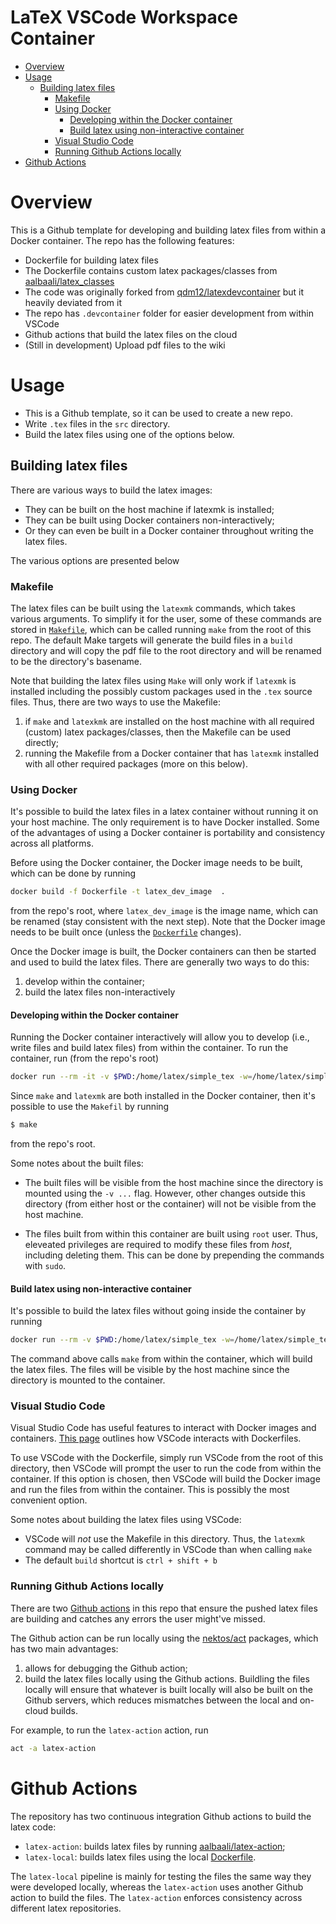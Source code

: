 # LaTeX VSCode Workspace Container
<!-- vim-markdown-toc GFM -->

* [Overview](#overview)
* [Usage](#usage)
  * [Building latex files](#building-latex-files)
    * [Makefile](#makefile)
    * [Using Docker](#using-docker)
      * [Developing within the Docker container](#developing-within-the-docker-container)
      * [Build latex using non-interactive container](#build-latex-using-non-interactive-container)
    * [Visual Studio Code](#visual-studio-code)
    * [Running Github Actions locally](#running-github-actions-locally)
* [Github Actions](#github-actions)

<!-- vim-markdown-toc -->

# Overview

This is a Github template for developing and building latex files from within a Docker container.
The repo has the following features:
- Dockerfile for building latex files
- The Dockerfile contains custom latex packages/classes from [aalbaali/latex_classes](https://github.com/aalbaali/latex_classes)
- The code was originally forked from [qdm12/latexdevcontainer](https://github.com/qdm12/latexdevcontainer) but it heavily deviated from it
- The repo has `.devcontainer` folder for easier development from within VSCode
- Github actions that build the latex files on the cloud
- (Still in development) Upload pdf files to the wiki

# Usage
- This is a Github template, so it can be used to create a new repo.
- Write `.tex` files in the `src` directory.
- Build the latex files using one of the options below.

## Building latex files
There are various ways to build the latex images:
- They can be built on the host machine if latexmk is installed;
- They can be built using Docker containers non-interactively;
- Or they can even be built in a Docker container throughout writing the latex files.

The various options are presented below

### Makefile
The latex files can be built using the `latexmk` commands, which takes various arguments.
To simplify it for the user, some of these commands are stored in [`Makefile`](Makefile), which can be called running `make` from the root of this repo.
The default Make targets will generate the build files in a `build` directory and will copy the pdf file to the root directory and will be renamed to be the directory's basename.

Note that building the latex files using `Make` will only work if `latexmk` is installed including the possibly custom packages used in the `.tex` source files.
Thus, there are two ways to use the Makefile:
1. if `make` and `latexkmk` are installed on the host machine with all required (custom) latex packages/classes, then the Makefile can be used directly;
2. running the Makefile from a Docker container that has `latexmk` installed with all other required packages (more on this below).

### Using Docker
It's possible to build the latex files in a latex container without running it on your host machine.
The only requirement is to have Docker installed.
Some of the advantages of using a Docker container is portability and consistency across all platforms.

Before using the Docker container, the Docker image needs to be built, which can be done by running
```bash
docker build -f Dockerfile -t latex_dev_image  .
```
from the repo's root, where `latex_dev_image` is the image name, which can be renamed (stay consistent with the next step).
Note that the Docker image needs to be built once (unless the [`Dockerfile`](.devcontainer/Dockerfile) changes).

Once the Docker image is built, the Docker containers can then be started and used to build the latex files.
There are generally two ways to do this:
1. develop within the container;
2. build the latex files non-interactively

#### Developing within the Docker container
Running the Docker container interactively will allow you to develop (i.e., write files and build latex files) from within the container.
To run the container, run (from the repo's root)
```bash
docker run --rm -it -v $PWD:/home/latex/simple_tex -w=/home/latex/simple_tex  latex_dev_image
```
Since `make` and `latexmk` are both installed in the Docker container, then it's possible to use the `Makefil` by running
```bash
$ make
```
from the repo's root.

Some notes about the built files:
- The built files will be visible from the host machine since the directory is mounted using the `-v ...` flag.
However, other changes outside this directory (from either host or the container) will not be visible from the host machine.

- The files built from within this container are built using `root` user. Thus, eleveated privileges are required to modify these files from *host*, including deleting them. This can be done by prepending the commands with `sudo`.

#### Build latex using non-interactive container
It's possible to build the latex files without going inside the container by running
```bash
docker run --rm -v $PWD:/home/latex/simple_tex -w=/home/latex/simple_tex  --user latex latex_dev_image  make
```
The command above calls `make` from within the container, which will build the latex files.
The files will be visible by the host machine since the directory is mounted to the container.

### Visual Studio Code
Visual Studio Code has useful features to interact with Docker images and containers.
[This page](https://code.visualstudio.com/docs/remote/containers) outlines how VSCode interacts with Dockerfiles.

To use VSCode with the Dockerfile, simply run VSCode from the root of this directory, then VSCode will prompt the user to run the code from within the container.
If this option is chosen, then VSCode will build the Docker image and run the files from within the container.
This is possibly the most convenient option.

Some notes about building the latex files using VSCode:
- VSCode will *not* use the Makefile in this directory. Thus, the `latexmk` command may be called differently in VSCode than when calling `make`
- The default `build` shortcut is `ctrl + shift + b`

### Running Github Actions locally
There are two [Github actions](#github-actions) in this repo that ensure the pushed latex files are building and catches any errors the user might've missed.

The Github action can be run locally using the [nektos/act](https://github.com/nektos/act) packages, which has two main advantages:
1. allows for debugging the Github action;
2. build the latex files locally using the Github actions.
Buildling the files locally will ensure that whatever is built locally will also be built on the Github servers, which reduces mismatches between the local and on-cloud builds.

For example, to run the `latex-action` action, run
```bash
act -a latex-action
```

# Github Actions
The repository has two continuous integration Github actions to build the latex code:
- `latex-action`: builds latex files by running [aalbaali/latex-action](https://github.com/aalbaali/latex-action);
- `latex-local`: builds latex files using the local [Dockerfile](.devcontainer/Dockerfile).

The `latex-local` pipeline is mainly for testing the files the same way they were developed locally, whereas the `latex-action` uses another Github action to build the files.
The `latex-action` enforces consistency across different latex repositories.
